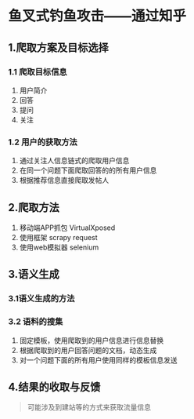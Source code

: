 # 鱼叉式钓鱼攻击——通过知乎

## 1.爬取方案及目标选择

### 1.1 爬取目标信息

1. 用户简介
2. 回答
3. 提问
4. 关注

### 1.2 用户的获取方法

1. 通过关注人信息链式的爬取用户信息
2. 在同一个问题下面爬取回答的的所有用户信息
3. 根据推荐信息直接爬取发帖人

## 2.爬取方法

1. 移动端APP抓包 VirtualXposed
2. 使用框架 scrapy request 
3. 使用web模拟器 selenium

## 3.语义生成

### 3.1语义生成的方法

### 3.2 语料的搜集

1. 固定模板，使用爬取到的用户信息进行信息替换
2. 根据爬取到的用户回答问题的文档，动态生成
3. 对一个问题下面的所有用户使用同样的模板信息发送

## 4.结果的收取与反馈

> 可能涉及到建站等的方式来获取流量信息
